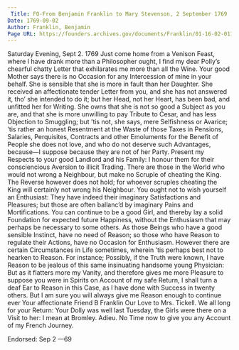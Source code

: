 ```yaml
---
 Title: FO-From Benjamin Franklin to Mary Stevenson, 2 September 1769
Date: 1769-09-02
Author: Franklin, Benjamin
Page URL: https://founders.archives.gov/documents/Franklin/01-16-02-0110
---
```


Saturday Evening, Sept 2. 1769
Just come home from a Venison Feast, where I have drank more than a Philosopher ought, I find my dear Polly’s chearful chatty Letter that exhilarates me more than all the Wine.
Your good Mother says there is no Occasion for any Intercession of mine in your behalf. She is sensible that she is more in fault than her Daughter. She received an affectionate tender Letter from you, and she has not answered it, tho’ she intended to do it; but her Head, not her Heart, has been bad, and unfitted her for Writing. She owns that she is not so good a Subject as you are, and that she is more unwilling to pay Tribute to Cesar, and has less Objection to Smuggling; but ’tis not, she says, mere Selfishness or Avarice; ’tis rather an honest Resentment at the Waste of those Taxes in Pensions, Salaries, Perquisites, Contracts and other Emoluments for the Benefit of People she does not love, and who do not deserve such Advantages, because—I suppose because they are not of her Party. Present my Respects to your good Landlord and his Family: I honour them for their consciencious Aversion to illicit Trading. There are those in the World who would not wrong a Neighbour, but make no Scruple of cheating the King. The Reverse however does not hold; for whoever scruples cheating the King will certainly not wrong his Neighbour. You ought not to wish yourself an Enthusiast: They have indeed their imaginary Satisfactions and Pleasures; but those are often ballanc’d by imaginary Pains and Mortifications. You can continue to be a good Girl, and thereby lay a solid Foundation for expected future Happiness, without the Enthusiasm that may perhaps be necessary to some others. As those Beings who have a good sensible Instinct, have no need of Reason; so those who have Reason to regulate their Actions, have no Occasion for Enthusiasm. However there are certain Circumstances in Life sometimes, wherein ’tis perhaps best not to hearken to Reason. For instance; Possibly, if the Truth were known, I have Reason to be jealous of this same insinuating handsome young Physician: But as it flatters more my Vanity, and therefore gives me more Pleasure to suppose you were in Spirits on Account of my safe Return, I shall turn a deaf Ear to Reason in this Case, as I have done with Success in twenty others. But I am sure you will always give me Reason enough to continue ever Your affectionate Friend
B Franklin
Our Love to Mrs. Tickell. We all long for your Return: Your Dolly was well last Tuesday, the Girls were there on a Visit to her: I mean at Bromley. Adieu.
No Time now to give you any Account of my French Journey.
 
Endorsed: Sep 2 —69

